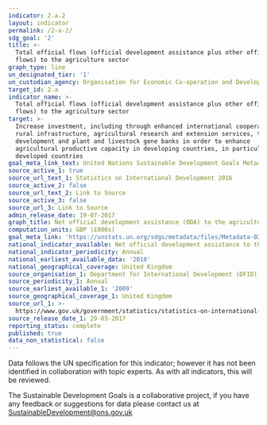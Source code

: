 ```yaml
---
indicator: 2.a.2
layout: indicator
permalink: /2-a-2/
sdg_goal: '2'
title: >-
  Total official flows (official development assistance plus other official
  flows) to the agriculture sector
graph_type: line
un_designated_tier: '1'
un_custodian_agency: Organisation for Economic Co-operation and Development (OECD)
target_id: 2.a
indicator_name: >-
  Total official flows (official development assistance plus other official
  flows) to the agriculture sector
target: >-
  Increase investment, including through enhanced international cooperation, in
  rural infrastructure, agricultural research and extension services, technology
  development and plant and livestock gene banks in order to enhance
  agricultural productive capacity in developing countries, in particular least
  developed countries
goal_meta_link_text: United Nations Sustainable Development Goals Metadata (pdf 210kB)
source_active_1: true
source_url_text_1: Statistics on International Development 2016
source_active_2: false
source_url_text_2: Link to Source
source_active_3: false
source_url_3: Link to Source
admin_release_date: 19-07-2017
graph_title: Net official development assistance (ODA) to the agriculture sector
computation_units: GBP (£000s)
goal_meta_link: 'https://unstats.un.org/sdgs/metadata/files/Metadata-02-0A-02.pdf'
national_indicator_available: Net official development assistance to the agriculture sector
national_indicator_periodicity: Annual
national_earliest_available_data: '2010'
national_geographical_coverage: United Kingdom
source_organisation_1: Department for International Development (DFID)
source_periodicity_1: Annual
source_earliest_available_1: '2009'
source_geographical_coverage_1: United Kingdom
source_url_1: >-
  https://www.gov.uk/government/statistics/statistics-on-international-development-2016
source_release_date_1: 29-03-2017
reporting_status: complete
published: true
data_non_statistical: false
---
```

Data follows the UN specification for this indicator; however it has not been identified in collaboration with topic experts. As with all indicators, this will be reviewed.

The Sustainable Development Goals is a collaborative project, if you have any feedback or suggestions for data please contact us at <SustainableDevelopment@ons.gov.uk>
